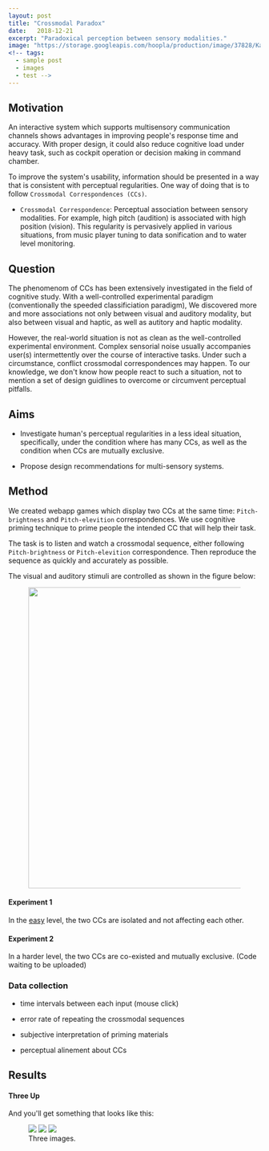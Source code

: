 ```yaml
---
layout: post
title: "Crossmodal Paradox"
date:   2018-12-21
excerpt: "Paradoxical perception between sensory modalities."
image: "https://storage.googleapis.com/hoopla/production/image/37828/Kandinsky_Comp_VIII.jpg"
<!-- tags: 
  - sample post
  - images
  - test -->
---
```


## Motivation

An interactive system which supports multisensory communication channels shows advantages in improving people's response time and accuracy. With proper design, it could also reduce cognitive load under heavy task, such as cockpit operation or decision making in command chamber.

To improve the system's usability, information should be presented in a way that is consistent with perceptual regularities. One way of doing that is to follow `Crossmodal Correspondences (CCs)`.

- `Crossmodal Correspondence`: Perceptual association between sensory modalities. For example, high pitch (audition) is associated with high position (vision). This regularity is pervasively applied in various situations, from music player tuning to data sonification and to water level monitoring.

## Question

The phenomenom of CCs has been extensively investigated in the field of cognitive study. With a well-controlled experimental paradigm (conventionally the speeded classificiation paradigm), We discovered more and more associations not only between visual and auditory modality, but also between visual and haptic, as well as autitory and haptic modality. 

However, the real-world situation is not as clean as the well-controlled experimental environment. Complex sensorial noise usually accompanies user(s) intermettently over the course of interactive tasks. Under such a circumstance, conflict crossmodal correspondences may happen. To our knowledge, we don't know how people react to such a situation, not to mention a set of design guidlines to overcome or circumvent perceptual pitfalls.

## Aims

- Investigate human's perceptual regularities in a less ideal situation, specifically, under the condition where has many CCs, as well as the condition when CCs are mutually exclusive.

- Propose design recommendations for multi-sensory systems.
 
## Method

We created webapp games which display two CCs at the same time: `Pitch-brightness` and `Pitch-elevition` correspondences. We use cognitive priming technique to prime people the intended CC that will help their task.

The task is to listen and watch a crossmodal sequence, either following `Pitch-brightness` or `Pitch-elevition` correspondence. Then reproduce the sequence as quickly and accurately as possible.

The visual and auditory stimuli are controlled as shown in the figure below:

<figure>
	<img src="{{site.baseurl}}/images/paradox/Fig1.eps" width = "600"/>
</figure>

#### Experiment 1

In the [easy] level, the two CCs are isolated and not affecting each other.

[easy]: https://github.com/turtle2007/Study2

#### Experiment 2

In a harder level, the two CCs are co-existed and mutually exclusive. (Code waiting to be uploaded)

### Data collection

- time intervals between each input (mouse click)

- error rate of repeating the crossmodal sequences

- subjective interpretation of priming materials

- perceptual alinement about CCs


## Results

#### Three Up

And you'll get something that looks like this:

<figure class="third">
	<img src="http://placehold.it/600x300.jpg">
	<img src="http://placehold.it/600x300.jpg">
	<img src="http://placehold.it/600x300.jpg">
	<figcaption>Three images.</figcaption>
</figure>